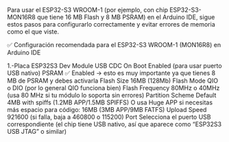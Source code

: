 Para usar el ESP32-S3 WROOM-1 (por ejemplo, con chip ESP32-S3-MON16R8 que tiene 16 MB Flash y 8 MB PSRAM)
en el Arduino IDE, sigue estos pasos para configurarlo correctamente y evitar errores de memoria como el que viste.

✅ Configuración recomendada para el ESP32-S3 WROOM-1 (MON16R8) en Arduino IDE

1.-Placa
ESP32S3 Dev Module
USB CDC On Boot
Enabled (para usar puerto USB nativo)
PSRAM
✅ Enabled → esto es muy importante ya que tienes 8 MB de PSRAM y debes activarla
Flash Size
16MB (128Mb)
Flash Mode
QIO o DIO (por lo general QIO funciona bien)
Flash Frequency
80MHz o 40MHz (usa 80 MHz si tu módulo lo soporta sin errores)
Partition Scheme
Default 4MB with spiffs (1.2MB APP/1.5MB SPIFFS)
O usa Huge APP si necesitas más espacio para código: 16MB (3MB APP/9MB FATFS)
Upload Speed
921600 (si falla, baja a 460800 o 115200)
Port
Selecciona el puerto USB correspondiente (el chip tiene USB nativo, así que aparece como “ESP32S3 USB JTAG” o similar)
